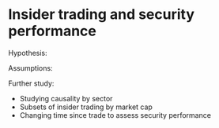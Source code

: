# Insider trading and security performance

Hypothesis:

Assumptions:

Further study:
 - Studying causality by sector
 - Subsets of insider trading by market cap
 - Changing time since trade to assess security performance
